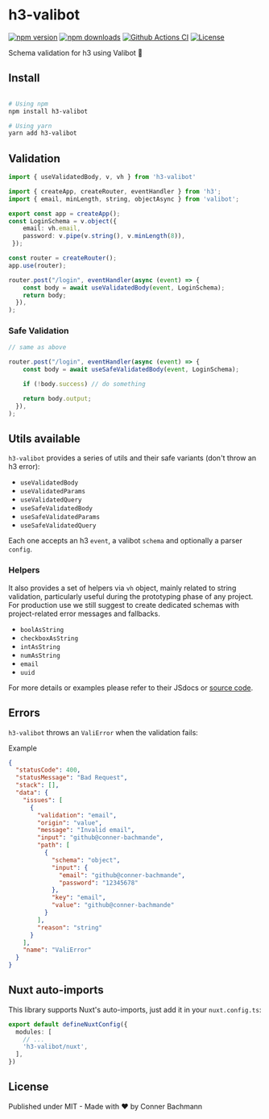 # h3-valibot

[![npm version][npm-version-src]][npm-version-href]
[![npm downloads][npm-downloads-src]][npm-downloads-href]
[![Github Actions CI][github-actions-ci-src]][github-actions-ci-href]
[![License][license-src]][license-href]

Schema validation for h3 using Valibot 🤖

## Install

```sh

# Using npm
npm install h3-valibot

# Using yarn
yarn add h3-valibot
```

## Validation

```ts router.ts
import { useValidatedBody, v, vh } from 'h3-valibot'

import { createApp, createRouter, eventHandler } from 'h3';
import { email, minLength, string, objectAsync } from 'valibot';

export const app = createApp();
const LoginSchema = v.object({
    email: vh.email,
    password: v.pipe(v.string(), v.minLength(8)),
 });

const router = createRouter();
app.use(router);

router.post("/login", eventHandler(async (event) => {
    const body = await useValidatedBody(event, LoginSchema);
    return body;
  }),
);
```

### Safe Validation

```ts
// same as above

router.post("/login", eventHandler(async (event) => {
    const body = await useSafeValidatedBody(event, LoginSchema);

    if (!body.success) // do something

    return body.output;
  }),
);
```

## Utils available

`h3-valibot` provides a series of utils and their safe variants (don't throw an h3 error):

- `useValidatedBody`
- `useValidatedParams`
- `useValidatedQuery`
- `useSafeValidatedBody`
- `useSafeValidatedParams`
- `useSafeValidatedQuery`

Each one accepts an h3 `event`, a valibot `schema` and optionally a parser `config`.

### Helpers

It also provides a set of helpers via `vh` object, mainly related to string validation, particularly useful during the prototyping phase of any project. For production use we still suggest to create dedicated schemas with project-related error messages and fallbacks.

- `boolAsString`
- `checkboxAsString`
- `intAsString`
- `numAsString`
- `email`
- `uuid`

For more details or examples please refer to their JSdocs or [source code](/src/core/schemas.ts).

## Errors

`h3-valibot` throws an `ValiError` when the validation fails:

Example
```json
{
  "statusCode": 400,
  "statusMessage": "Bad Request",
  "stack": [],
  "data": {
    "issues": [
      {
        "validation": "email",
        "origin": "value",
        "message": "Invalid email",
        "input": "github@conner-bachmande",
        "path": [
          {
            "schema": "object",
            "input": {
              "email": "github@conner-bachmande",
              "password": "12345678"
            },
            "key": "email",
            "value": "github@conner-bachmande"
          }
        ],
        "reason": "string"
      }
    ],
    "name": "ValiError"
  }
}
```

## Nuxt auto-imports

This library supports Nuxt's auto-imports, just add it in your `nuxt.config.ts`:

```ts
export default defineNuxtConfig({
  modules: [
    // ...
    'h3-valibot/nuxt',
  ],
})
```

## License

Published under MIT - Made with ❤️ by Conner Bachmann

<!-- Badges -->

[npm-version-src]: https://img.shields.io/npm/v/h3-valibot/latest.svg
[npm-version-href]: https://npmjs.com/package/h3-valibot
[npm-downloads-src]: https://img.shields.io/npm/dt/h3-valibot.svg
[npm-downloads-href]: https://npmjs.com/package/h3-valibot
[github-actions-ci-src]: https://github.com/intevel/h3-valibot/actions/workflows/ci.yml/badge.svg
[github-actions-ci-href]: https://github.com/intevel/h3-valibot/actions?query=workflow%3Aci
[license-src]: https://img.shields.io/npm/l/h3-valibot.svg
[license-href]: https://npmjs.com/package/h3-valibot
